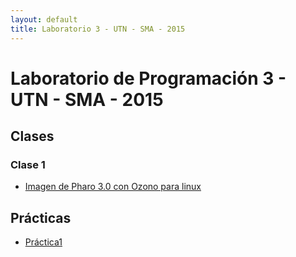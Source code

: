 ```yaml
---
layout: default
title: Laboratorio 3 - UTN - SMA - 2015
---
```


# Laboratorio de Programación 3 - UTN - SMA - 2015

## Clases

### Clase 1
  * [Imagen de Pharo 3.0 con Ozono para linux](material/pharo3.0.zip)

<!-- * [Transparencias](material/Clase01.pdf) -->

## Prácticas
  * [Práctica1](material/Practica1.pdf)
 
